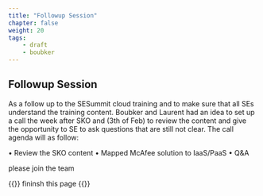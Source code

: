 ```yaml
---
title: "Followup Session"
chapter: false
weight: 20
tags:
    - draft
    - boubker
---
```


## Followup Session 

As a follow up to the SESummit cloud training and to make sure that all SEs understand the training content. Boubker and Laurent had an idea to set up a call the week after SKO and (3th of Feb) to review the content and give the opportunity to SE to ask questions that are still not clear. The call agenda will as follow:

•	Review the SKO content
•	Mapped McAfee solution to IaaS/PaaS
•	Q&A

please join the team 

{{<todo>}} fininsh this page {{</todo>}} 
